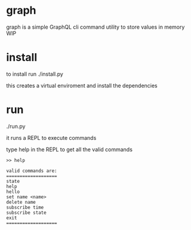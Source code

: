 # graph
graph is a simple GraphQL cli command utility to store values in memory WIP

# install

to install run ./install.py

this creates a virtual enviroment and install the dependencies

# run

./run.py

it runs a REPL to execute commands

type help in the REPL to get all the valid commands


```text
>> help

valid commands are:
===================
state
help
hello
set name <name>
delete name
subscribe time
subscribe state
exit
===================
```
